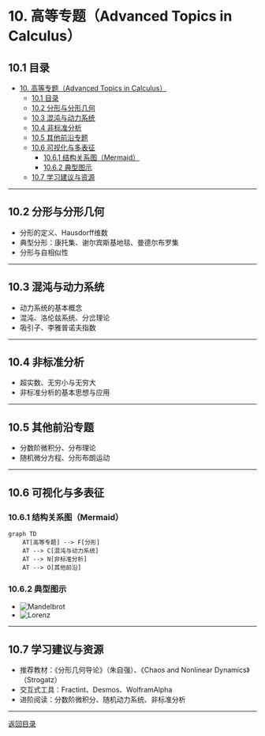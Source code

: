# 10. 高等专题（Advanced Topics in Calculus）

## 10.1 目录

- [10. 高等专题（Advanced Topics in Calculus）](#10-高等专题advanced-topics-in-calculus)
  - [10.1 目录](#101-目录)
  - [10.2 分形与分形几何](#102-分形与分形几何)
  - [10.3 混沌与动力系统](#103-混沌与动力系统)
  - [10.4 非标准分析](#104-非标准分析)
  - [10.5 其他前沿专题](#105-其他前沿专题)
  - [10.6 可视化与多表征](#106-可视化与多表征)
    - [10.6.1 结构关系图（Mermaid）](#1061-结构关系图mermaid)
    - [10.6.2 典型图示](#1062-典型图示)
  - [10.7 学习建议与资源](#107-学习建议与资源)

---

## 10.2 分形与分形几何

- 分形的定义、Hausdorff维数
- 典型分形：康托集、谢尔宾斯基地毯、曼德尔布罗集
- 分形与自相似性

---

## 10.3 混沌与动力系统

- 动力系统的基本概念
- 混沌、洛伦兹系统、分岔理论
- 吸引子、李雅普诺夫指数

---

## 10.4 非标准分析

- 超实数、无穷小与无穷大
- 非标准分析的基本思想与应用

---

## 10.5 其他前沿专题

- 分数阶微积分、分布理论
- 随机微分方程、分形布朗运动

---

## 10.6 可视化与多表征

### 10.6.1 结构关系图（Mermaid）

```mermaid
graph TD
    AT[高等专题] --> F[分形]
    AT --> C[混沌与动力系统]
    AT --> N[非标准分析]
    AT --> O[其他前沿]
```

### 10.6.2 典型图示

- ![Mandelbrot](https://upload.wikimedia.org/wikipedia/commons/2/21/Mandel_zoom_00_mandelbrot_set.jpg)
- ![Lorenz](https://upload.wikimedia.org/wikipedia/commons/2/2e/Lorenz_attractor.png)

---

## 10.7 学习建议与资源

- 推荐教材：《分形几何导论》（朱自强）、《Chaos and Nonlinear Dynamics》（Strogatz）
- 交互式工具：Fractint、Desmos、WolframAlpha
- 进阶阅读：分数阶微积分、随机动力系统、非标准分析

---

[返回目录](#101-目录)
